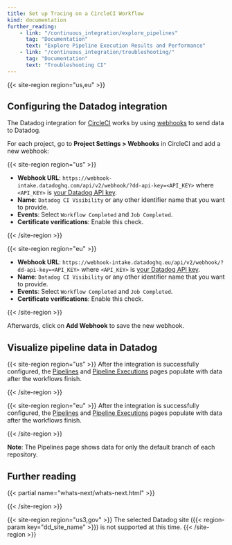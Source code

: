 ```yaml
---
title: Set up Tracing on a CircleCI Workflow
kind: documentation
further_reading:
    - link: "/continuous_integration/explore_pipelines"
      tag: "Documentation"
      text: "Explore Pipeline Execution Results and Performance"
    - link: "/continuous_integration/troubleshooting/"
      tag: "Documentation"
      text: "Troubleshooting CI"
---
```


{{< site-region region="us,eu" >}}
## Configuring the Datadog integration

The Datadog integration for [CircleCI][1] works by using [webhooks][2] to send data to Datadog.

For each project, go to **Project Settings > Webhooks** in CircleCI and add a new webhook:

{{< site-region region="us" >}}
* **Webhook URL**: `https://webhook-intake.datadoghq.com/api/v2/webhook/?dd-api-key=<API_KEY>` where `<API_KEY>` is [your Datadog API key][1].
* **Name**: `Datadog CI Visibility` or any other identifier name that you want to provide.
* **Events**: Select `Workflow Completed` and `Job Completed`.
* **Certificate verifications**: Enable this check.

[1]: https://app.datadoghq.com/account/settings#api
{{< /site-region >}}

{{< site-region region="eu" >}}
* **Webhook URL**: `https://webhook-intake.datadoghq.eu/api/v2/webhook/?dd-api-key=<API_KEY>` where `<API_KEY>` is [your Datadog API key][1].
* **Name**: `Datadog CI Visibility` or any other identifier name that you want to provide.
* **Events**: Select `Workflow Completed` and `Job Completed`.
* **Certificate verifications**: Enable this check.

[1]: https://app.datadoghq.eu/account/settings#api
{{< /site-region >}}

Afterwards, click on **Add Webhook** to save the new webhook.

## Visualize pipeline data in Datadog

{{< site-region region="us" >}}
After the integration is successfully configured, the [Pipelines][1] and [Pipeline Executions][2] pages populate with data after the workflows finish.

[1]: https://app.datadoghq.com/ci/pipelines
[2]: https://app.datadoghq.com/ci/pipeline-executions
{{< /site-region >}}

{{< site-region region="eu" >}}
After the integration is successfully configured, the [Pipelines][1] and [Pipeline Executions][2] pages populate with data after the workflows finish.

[1]: https://app.datadoghq.eu/ci/pipelines
[2]: https://app.datadoghq.eu/ci/pipeline-executions
{{< /site-region >}}

**Note**: The Pipelines page shows data for only the default branch of each repository.

## Further reading

{{< partial name="whats-next/whats-next.html" >}}

[1]: https://app.circleci.com/
[2]: https://circleci.com/docs/2.0/webhooks
{{< /site-region >}}

{{< site-region region="us3,gov" >}}
The selected Datadog site ({{< region-param key="dd_site_name" >}}) is not supported at this time.
{{< /site-region >}}
